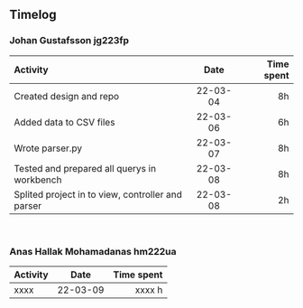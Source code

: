 ## Timelog

### Johan Gustafsson jg223fp
| Activity       | Date  |    Time spent|
|:------------- |:---------------:| -------------:|
|Created design and repo    |  22-03-04          | 8h
|Added data to CSV files    |  22-03-06          | 6h
|Wrote parser.py    |  22-03-07          | 8h
|Tested and prepared all querys in workbench    |  22-03-08          | 8h
|Splited project in to view, controller and parser   |  22-03-08          | 2h            
    


</BR>

### Anas Hallak Mohamadanas hm222ua
| Activity       | Date  |    Time spent|
|:------------- |:---------------:| -------------:|
|xxxx   |  22-03-09          | xxxx h        
